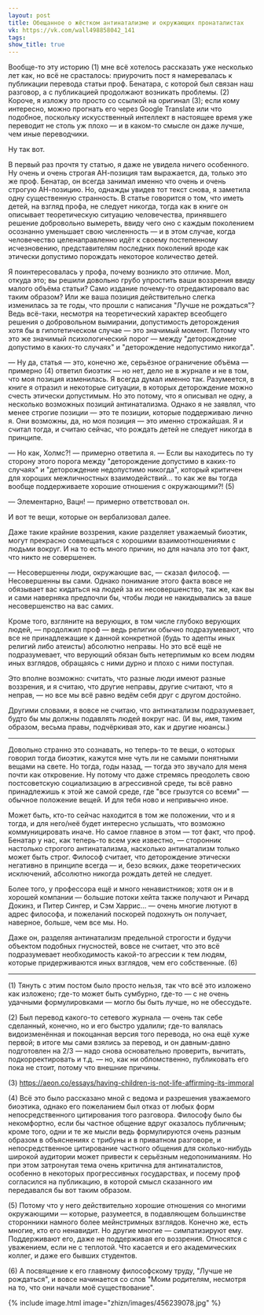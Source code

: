 ```yaml
---
layout: post
title: Обещанное о жёстком антинатализме и окружающих пронаталистах
vk: https://vk.com/wall498858042_141
tags:
show_title: true
---
```

Вообще-то эту историю (1) мне всё хотелось рассказать уже несколько лет как, но всё не срасталось: приурочить пост я намеревалась к публикации перевода статьи проф. Бенатара, с которой был связан наш разговор, а с публикацией продолжают возникать проблемы. (2) Короче, я изложу это просто со ссылкой на оригинал (3); если кому интересно, можно прогнать его через Google Translate или что подобное, поскольку искусственный интеллект в настоящее время уже переводит не столь уж плохо — и в каком-то смысле он даже лучше, чем иные переводчики.

Ну так вот. 

В первый раз прочтя ту статью, я даже не увидела ничего особенного. Ну очень и очень строгая АН-позиция там выражается, да, только это же проф. Бенатар, он всегда занимал именно что очень и очень строгую АН-позицию. Но, однажды увидев тот текст снова, я заметила одну существенную странность. В статье говорится о том, что иметь детей, на взгляд профа, не следует никогда, тогда как в книге он описывает теоретическую ситуацию человечества, принявшего решение добровольно вымереть, ввиду чего оно с каждым поколением осознанно уменьшает свою численность — и в этом случае, когда человечество целенаправленно идёт к своему постепенному исчезновению, представителям последних поколений вроде как этически допустимо порождать некоторое количество детей. 

Я поинтересовалась у профа, почему возникло это отличие. Мол, откуда это; вы решили довольно грубо упростить ваши воззрения ввиду малого объёма статьи? Само издание почему-то отредактировало вас таким образом? Или же ваша позиция действительно слегка изменилась за те годы, что прошли с написания "Лучше не рождаться"? Ведь всё-таки, несмотря на теоретический характер всеобщего решения о добровольном вымирании, допустимость деторождения хотя бы в гипотетическом случае — это значимый момент. Потому что это же значимый психологический порог — между "деторождение допустимо в каких-то случаях" и "деторождение недопустимо никогда".

— Ну да, статья — это, конечно же, серьёзное ограничение объёма — примерно (4) ответил биоэтик — но нет, дело не в журнале и не в том, что моя позиция изменилась. Я всегда думал именно так. Разумеется, в книге я отразил и некоторые ситуации, в которых деторождение можно счесть этически допустимым. Но это потому, что я описывал не одну, а несколько возможных позиций антинатализма. Однако я не заявлял, что менее строгие позиции — это те позиции, которые поддерживаю лично я. Они возможны, да, но моя позиция — это именно строжайшая. Я и считал тогда, и считаю сейчас, что рождать детей не следует никогда в принципе.

— Но как, Холмс?! — примерно ответила я. — Если вы находитесь по ту сторону этого порога между "деторождение допустимо в каких-то случаях" и "деторождение недопустимо никогда", который критичен для хороших межличностных взаимодействий... то как же вы тогда вообще поддерживаете хорошие отношения с окружающими?! (5) 

— Элементарно, Вацн! — примерно ответствовал он. 

И вот те вещи, которые он вербализовал далее.

Даже такие крайние воззрения, какие разделяет уважаемый биоэтик, могут прекрасно совмещаться с хорошими взаимоотношениями с людьми вокруг. И на то есть много причин, но для начала это тот факт, что никто не совершенен. 

— Несовершенны люди, окружающие вас, — сказал философ. — Несовершенны вы сами. Однако понимание этого факта вовсе не обязывает вас кидаться на людей за их несовершенство, так же, как вы и сами наверняка предпочли бы, чтобы люди не накидывались за ваше несовершенство на вас самих. 

Кроме того, взгляните на верующих, в том числе глубоко верующих людей, — продолжил проф — ведь религии обычно подразумевают, что все не принадлежащие к данной конкретной (будь то адепты иных религий либо атеисты) абсолютно неправы. Но это всё ещё не подразумевает, что верующий обязан быть нетерпимым ко всем людям иных взглядов, обращаясь с ними дурно и плохо с ними поступая.

Это вполне возможно: считать, что разные люди имеют разные воззрения, и я считаю, что другие неправы, другие считают, что я неправ, — но все мы всё равно ведём себя друг с другом достойно. 

Другими словами, я вовсе не считаю, что антинатализм подразумевает, будто бы мы должны подавлять людей вокруг нас. (И вы, *имя*, таким образом, весьма правы, подчёркивая это, как и другие нюансы.)

***

Довольно странно это сознавать, но теперь-то те вещи, о которых говорил тогда биоэтик, кажутся мне чуть ли не самыми понятными вещами на свете. Но тогда, годы назад, — тогда это звучало для меня почти как откровение. Ну потому что даже стремясь преодолеть свою постсоветскую социализацию в агрессивной среде, ты всё равно принадлежишь к этой же самой среде, где "все грызутся со всеми" — обычное положение вещей. И для тебя ново и непривычно иное. 

Может быть, кто-то сейчас находится в том же положении, что и я тогда, и для него/неё будет интересно услышать, что возможно коммуницировать иначе. Но самое главное в этом — тот факт, что проф. Бенатар у нас, как теперь-то всем уже известно, — сторонник настолько строгого антинатализма, насколько антинатализм только может быть строг. Философ считает, что деторождение этически негативно в принципе всегда — и, безо всяких, даже теоретических исключений, абсолютно никогда рождать детей не следует. 

Более того, у профессора ещё и много ненавистников; хотя он и в хорошей компании — большие потоки хейта также получают и Ричард Докинз, и Питер Сингер, и Сэм Харрис... — очень многие лютуют в адрес философа, и пожеланий поскорей подохнуть он получает, наверное, больше, чем все мы. Но. 

Даже он, разделяя антинатализм предельной строгости и будучи объектом подобных гнусностей, вовсе не считает, что это всё подразумевает необходимость какой-то агрессии к тем людям, которые придерживаются иных взглядов, чем его собственные. (6)

_____________________________

(1) Тянуть с этим постом было просто нельзя, так что всё это изложено как изложено; где-то может быть сумбурно, где-то — с не очень удачными формулировками — могло бы быть лучше, но не обессудьте.

(2) Был перевод какого-то сетевого журнала — очень так себе сделанный, конечно, но и его быстро удалили; где-то валялась видоизменённая и покоцанная версия того перевода, но она ещё хуже первой; в итоге мы сами взялись за перевод, и он давным-давно подготовлен на 2/3 — надо снова основательно проверить, вычитать, подкорректировать и т.д. — но, как ни обломственно, публиковать его пока не стоит, потому что внешние причины.

(3) <https://aeon.co/essays/having-children-is-not-life-affirming-its-immoral>

(4) Всё это было рассказано мной с ведома и разрешения уважаемого биоэтика, однако его пожеланием был отказ от любых форм непосредственного цитирования того разговора. Философу было бы некомфортно, если бы частное общение вдруг оказалось публичным; кроме того, одни и те же мысли ведь формулируются очень разным образом в объяснениях с трибуны и в приватном разговоре, и непосредственное цитирование частного общения для сколько-нибудь широкой аудитории может привести к серьёзным недопониманиям. Но при этом затронутая тема очень критична для антинаталистов, особенно в некоторых прогрессивных государствах, и посему проф согласился на публикацию, в которой смысл сказанного им передавался бы вот таким образом.

(5) Потому что у него действительно хорошие отношения со многими окружающими — которые, разумеется, в подавляющем большинстве сторонники намного более мейнстримных взглядов. Конечно же, есть многие, кто его ненавидит. Но другие многие — симпатизируют ему. Поддерживают его, даже не поддерживая его воззрения. Относятся с уважением, если не с теплотой. Что касается и его академических коллег, и даже его бывших студентов. 

(6) А посвящение к его главному философскому труду, "Лучше не рождаться", и вовсе начинается со слов "Моим родителям, несмотря на то, что они начали моё существование".

{% include image.html image="zhizn/images/456239078.jpg" %}
